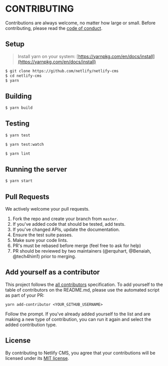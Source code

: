 # CONTRIBUTING

Contributions are always welcome, no matter how large or small. Before contributing,
please read the [code of conduct](CODE_OF_CONDUCT.md).

## Setup

> Install yarn on your system: [https://yarnpkg.com/en/docs/install](https://yarnpkg.com/en/docs/install)

```sh
$ git clone https://github.com/netlify/netlify-cms
$ cd netlify-cms
$ yarn
```

## Building

```sh
$ yarn build
```

## Testing

```sh
$ yarn test
```

```sh
$ yarn test:watch
```

```sh
$ yarn lint
```

## Running the server

```sh
$ yarn start
```

## Pull Requests

We actively welcome your pull requests.

1. Fork the repo and create your branch from `master`.
2. If you've added code that should be tested, add tests.
3. If you've changed APIs, update the documentation.
4. Ensure the test suite passes.
5. Make sure your code lints.
6. PR's must be rebased before merge (feel free to ask for help)
7. PR should be reviewed by two maintainers (@erquhart, @Benaiah, @tech4him1) prior to merging.

## Add yourself as a contributor

This project follows the [all contributors](https://github.com/kentcdodds/all-contributors) specification. To add yourself to the table of contributors on the README.md,
please use the automated script as part of your PR:

```console
yarn add-contributor <YOUR_GITHUB_USERNAME>
```

Follow the prompt. If you've already added yourself to the list and are making a
new type of contribution, you can run it again and select the added contribution
type.

## License

By contributing to Netlify CMS, you agree that your contributions will be licensed
under its [MIT license](LICENSE).
